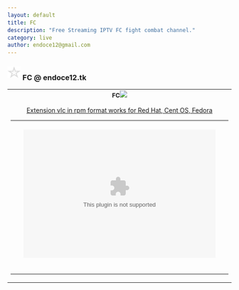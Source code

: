 ```yaml
---
layout: default
title: FC
description: "Free Streaming IPTV FC fight combat channel."
category: live
author: endoce12@gmail.com
---
```

### <img src="/img/estrella.svg" style="margin-bottom:5px;" width="30px"> FC @ endoce12.tk
<table border="0" width="100%" cellspacing="0" cellpadding="2" class="eBlock">
 <tbody><tr><td class="eText" colspan="2">
 <center><span style="font-size: 10pt; font-weight: bold; ">FC</span><img src="/img/beIN.png" width="60"><br><br>
 <a href="/npapi-vlc-2.2.0-0.1.fc25.x86_64.rpm">Extension vlc in rpm format works for Red Hat, Cent OS, Fedora</a>
 <table border="0" cellpadding="0" cellspacing="0"> 
 <tbody><tr> 
 <td width="21" background="http://ovego.tv/images/12421152032.png" height="13"> 
 </td> 
 <td background="http://ovego.tv/images/55452124552.png" height="13"> 
 </td> 
 
 <td width="21" background="http://ovego.tv/images/45454787.png" height="13"> 
 </td> 
 </tr> 
 <tr> 
 <td width="21" background="http://ovego.tv/images/21210212120.png"> 
 </td> 
 <td> 
 <div id="media"><embed type="application/x-vlc-plugin" pluginspage="http://www.videolan.org" width="432" height="288" id="vlc" controls="true" target="http://ns3033957.ip-149-202-207.eu//kuLlieenuBEerr0Ne/f8itenetUS/index.m3u8" /></div>
</td> 
 <td width="21" background="http://ovego.tv/images/203233451.png"> 
 </td> 
 </tr> 
 <tr> 
 <td width="21" background="http://ovego.tv/images/23121542.png" height="17"> 
 </td> 
 <td background="http://ovego.tv/images/12345456.png" height="17"> 
 </td> 
 
 <td width="21" background="http://ovego.tv/images/2656564.png" height="25"> 
 </td> 
 
 </tr> 
 </tbody>
 </table>

</center>
 </td></tr>
</tbody></table>

